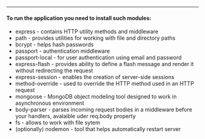 ---
#### To run the application you need to install such modules:
* express - contains HTTP utility methods and middleware
* path - provides utilities for working with file and directory paths
* bcrypt - helps hash passwords
* passport - authentication middleware
* passport-local - for user authentication using email and password
* express-flash - provides ability to define a flash message and render it without redirecting the request
* express-session - enables the creation of server-side sessions
* method-override - used to override the HTTP method used in an HTTP request
* mongoose - MongoDB object modeling tool designed to work in asynchronous environment
* body-parser - parses incoming request bodies in a middleware before your handlers, avalaible uder req.body property
* fs - allows to work with file sytem
* (optionally) nodemon - tool that helps automatically restart server

